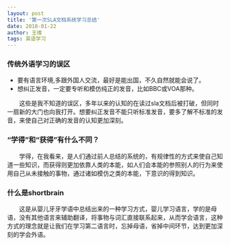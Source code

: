 ```yaml
---
layout: post
title: '第一次SLA文档系统学习总结'
date: 2018-01-22
author: 王维
tags: 英语学习
---
```

### 传统外语学习的误区
* 要有语言环境,多跟外国人交流，最好是能出国，不久自然就能会说了。
* 想纠正发音，一定要专听和模仿纯正的发音，比如BBC或VOA那种。

　　这些是我不知道的误区，多年以来的认知的在读过sla文档后被打破，但同时一扇新的大门也向我打开。想要纠正发音不能只听标准发音，要多了解不标准的发音，来使自己对正确的发音的认知更加深刻。 

### “学得”和“获得”有什么不同？
　　学得，在我看来，是人们通过前人总结的系统的，有规律性的方式来使自己知道一些知识，而获得则更加依靠人类的本能，如人们会本能的参照别人的行为来使用自己从未接触的事物，通过诸如模仿之类的本能，下意识的得到知识。
### 什么是shortbrain
　　这是从婴儿牙牙学语中总结出来的一种学习方式，婴儿学习语言，学的是母语，没有其他语言来辅助翻译，将事物与词汇直接联系起来，从而学会语言，这种方式的理念就是让我们在学习第二语言时，忘掉母语，省掉中间环节，达到更加深刻的学会外语。